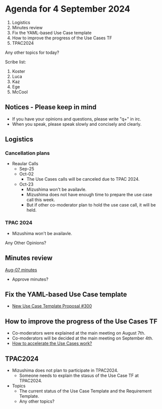 # Agenda for 4 September 2024
1. Logistics
1. Minutes review
1. Fix the YAML-based Use Case template
1. How to improve the progress of the Use Cases TF
1. TPAC2024

Any other topics for today?

Scribe list:
1. Koster
1. Luca
1. Kaz
1. Ege
1. McCool

## Notices - Please keep in mind
* If you have your opinions and questions, please write "q+" in irc.
* When you speak, please speak slowly and concisely and clearly.

## Logistics

### Cancellation plans
* Reaular Calls
    * Sep-25
    * Oct-02
        * The Use Cases calls will be canceled due to TPAC 2024.
    * Oct-23
        * Mizushima won't be availavle.
        * Mizushima does not have enough time to prepare the use case call this week.
        * But if other co-moderator plan to hold the use case call, it will be held.

### TPAC 2024
* Mizushima won't be availavle.

Any Other Opinions?

## Minutes review

[Aug-07 minutes](https://www.w3.org/2024/08/07-wot-uc-minutes.html)

* Approve minutes?

## Fix the YAML-based Use Case template
* [New Use Case Template Proposal #300](https://github.com/w3c/wot-usecases/pull/300)

##  How to improve the progress of the Use Cases TF
* Co-moderators were explained at the main meeting on August 7th.
* Co-moderators will be decided at the main meeting on September 4th.
* [How to accelerate the Use Cases work?](https://www.w3.org/2024/08/07-wot-minutes.html#t06)

## TPAC2024
* Mizushima does not plan to participate in TPAC2024.
    * Someone needs to explain the stasus of the Use Case TF at TPAC2024.
* Topics
    * The current status of the Use Case Template and the Requirement Template.
    * Any other topics? 
